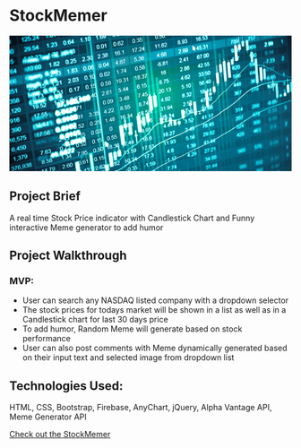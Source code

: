 # StockMemer
![alt text](ProjectAssets/images/Stock-Chart-header.jpg)

## Project Brief

A real time Stock Price indicator with Candlestick Chart and Funny interactive Meme generator to add humor

## Project Walkthrough
### MVP:
* User can search any NASDAQ listed company with a dropdown selector 
* The stock prices for todays market will be shown in a list as well as in a Candlestick chart for last 30 days price
* To add humor, Random Meme will generate based on stock performance
* User can also post comments with Meme dynamically generated based on their input text and selected image from dropdown list

## Technologies Used: 
HTML, CSS, Bootstrap, Firebase, AnyChart, jQuery, Alpha Vantage API, Meme Generator API

[Check out the StockMemer](https://shahriar87.github.io/GroupProject1/)
